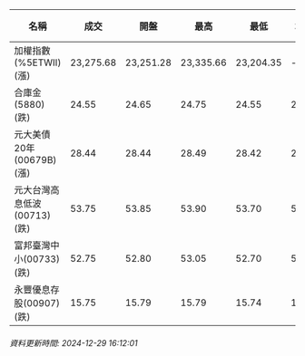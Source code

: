 | 名稱 | 成交 | 開盤 | 最高 | 最低 | 均價 | 成交金額(億) | 昨收 | 漲跌幅 | 漲跌 | 總量 | 昨量 | 振幅 |
| -------- | -------- | -------- | -------- |-------- | -------- | -------- |-------- |-------- |-------- | -------- | -------- |-------- |
|加權指數(%5ETWII) (漲)|23,275.68|23,251.28|23,335.66|23,204.35|-|2,864.67|23,246.94|0.12%|28.74|5,223,074|0|0.56%|
|合庫金(5880) (跌)|24.55|24.65|24.75|24.55|24.61|1.14|24.75|0.81%|0.20|4,648|3,146|0.81%|
|元大美債20年(00679B) (漲)|28.44|28.44|28.49|28.42|28.45|8.07|28.33|0.39%|0.11|28,364|63,898|0.25%|
|元大台灣高息低波(00713) (跌)|53.75|53.85|53.90|53.70|53.78|2.42|53.85|0.19%|0.10|4,493|4,479|0.37%|
|富邦臺灣中小(00733) (跌)|52.75|52.80|53.05|52.70|52.80|0.270|52.80|0.09%|0.05|511|436|0.66%|
|永豐優息存股(00907) (跌)|15.75|15.79|15.79|15.74|15.76|0.281|15.79|0.25%|0.04|1,785|1,249|0.32%|
###### 資料更新時間: 2024-12-29 16:12:01